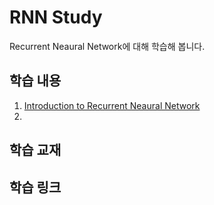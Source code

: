 # RNN Study

Recurrent Neaural Network에 대해 학습해 봅니다.

## 학습 내용

1. [Introduction to Recurrent Neaural Network](https://github.com/AUSG/ML_Study/blob/Choyi/Choyi/rnn-introduction.md)
2. 

## 학습 교재

## 학습 링크

